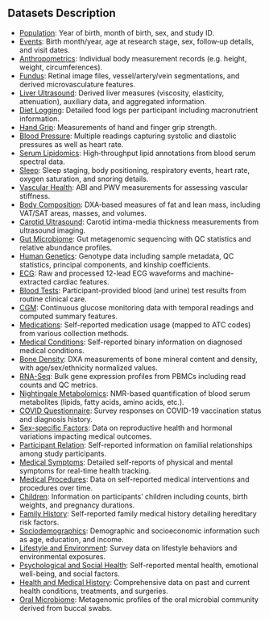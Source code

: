 ## Datasets Description

* [Population](datasets/000-population.html): Year of birth, month of birth, sex, and study ID.
* [Events](datasets/001-events.html): Birth month/year, age at research stage, sex, follow‐up details, and visit dates.
* [Anthropometrics](datasets/002-anthropometrics.html): Individual body measurement records (e.g. height, weight, circumferences).
* [Fundus](datasets/003-fundus.html): Retinal image files, vessel/artery/vein segmentations, and derived microvasculature features.
* [Liver Ultrasound](datasets/004-liver_ultrasound.html): Derived liver measures (viscosity, elasticity, attenuation), auxiliary data, and aggregated information.
* [Diet Logging](datasets/005-diet_logging.html): Detailed food logs per participant including macronutrient information.
* [Hand Grip](datasets/006-hand_grip.html): Measurements of hand and finger grip strength.
* [Blood Pressure](datasets/007-blood_pressure.html): Multiple readings capturing systolic and diastolic pressures as well as heart rate.
* [Serum Lipidomics](datasets/008-serum_lipidomics.html): High‐throughput lipid annotations from blood serum spectral data.
* [Sleep](datasets/009-sleep.html): Sleep staging, body positioning, respiratory events, heart rate, oxygen saturation, and snoring details.
* [Vascular Health](datasets/010-peripheral_vascular_health.html): ABI and PWV measurements for assessing vascular stiffness.
* [Body Composition](datasets/011-body_composition.html): DXA‐based measures of fat and lean mass, including VAT/SAT areas, masses, and volumes.
* [Carotid Ultrasound](datasets/012-carotid_ultrasound.html): Carotid intima-media thickness measurements from ultrasound imaging.
* [Gut Microbiome](datasets/013-gut_microbiome.html): Gut metagenomic sequencing with QC statistics and relative abundance profiles.
* [Human Genetics](datasets/014-human_genetics.html): Genotype data including sample metadata, QC statistics, principal components, and kinship coefficients.
* [ECG](datasets/015-ecg.html): Raw and processed 12-lead ECG waveforms and machine-extracted cardiac features.
* [Blood Tests](datasets/016-blood_tests.html): Participant-provided blood (and urine) test results from routine clinical care.
* [CGM](datasets/017-cgm.html): Continuous glucose monitoring data with temporal readings and computed summary features.
* [Medications](datasets/018-medications.html): Self-reported medication usage (mapped to ATC codes) from various collection methods.
* [Medical Conditions](datasets/021-medical_conditions.html): Self-reported binary information on diagnosed medical conditions.
* [Bone Density](datasets/022-bone_density.html): DXA measurements of bone mineral content and density, with age/sex/ethnicity normalized values.
* [RNA-Seq](datasets/024-rna_seq.html): Bulk gene expression profiles from PBMCs including read counts and QC metrics.
* [Nightingale Metabolomics](datasets/029-nightingale_metabolomics.html): NMR-based quantification of blood serum metabolites (lipids, fatty acids, amino acids, etc.).
* [COVID Questionnaire](datasets/043-covid.html): Survey responses on COVID-19 vaccination status and diagnosis history.
* [Sex-specific Factors](datasets/044-sex_specific_factors.html): Data on reproductive health and hormonal variations impacting medical outcomes.
* [Participant Relation](datasets/045-participant_relation.html): Self-reported information on familial relationships among study participants.
* [Medical Symptoms](datasets/049-medical_symptoms.html): Detailed self-reports of physical and mental symptoms for real-time health tracking.
* [Medical Procedures](datasets/050-medical_procedures.html): Data on self-reported medical interventions and procedures over time.
* [Children](datasets/051-children.html): Information on participants’ children including counts, birth weights, and pregnancy durations.
* [Family History](datasets/052-family_history.html): Self-reported family medical history detailing hereditary risk factors.
* [Sociodemographics](datasets/053-sociodemographics.html): Demographic and socioeconomic information such as age, education, and income.
* [Lifestyle and Environment](datasets/055-lifestyle_and_environment.html): Survey data on lifestyle behaviors and environmental exposures.
* [Psychological and Social Health](datasets/057-psychological_and_social_health.html): Self-reported mental health, emotional well-being, and social factors.
* [Health and Medical History](datasets/058-health_and_medical_history.html): Comprehensive data on past and current health conditions, treatments, and surgeries.
* [Oral Microbiome](datasets/070-oral_microbiome.html): Metagenomic profiles of the oral microbial community derived from buccal swabs.
